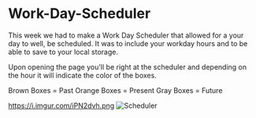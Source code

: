 # Work-Day-Scheduler

This week we had to make a Work Day Scheduler that allowed for a your day to well, be scheduled. It was to include your workday 
hours and to be able to save to your local storage. 

Upon opening the page you'll be right at the scheduler and depending on the hour it will indicate the color of the boxes. 

Brown Boxes = Past
Orange Boxes = Present
Gray Boxes = Future

https://i.imgur.com/iPN2dvh.png
![Scheduler](https://i.imgur.com/iPN2dvh.png)
